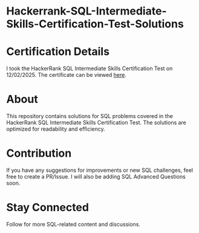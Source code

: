   # Hackerrank-SQL-Intermediate-Skills-Certification-Test-Solutions

# Certification Details
I took the HackerRank SQL Intermediate Skills Certification Test on 12/02/2025. The certificate can be viewed [here](https://www.hackerrank.com/certificates/iframe/74d21c9848aa).

# About
This repository contains solutions for SQL problems covered in the HackerRank SQL Intermediate Skills Certification Test. The solutions are optimized for readability and efficiency.

# Contribution
If you have any suggestions for improvements or new SQL challenges, feel free to create a PR/Issue. I will also be adding SQL Advanced Questions soon.

# Stay Connected
Follow for more SQL-related content and discussions.

